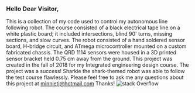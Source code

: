### Hello Dear Visitor,

This is a collection of my code used to control my autonomous line following robot.
The course consisted of a black electrical tape line on a white plastic board; it included 
intersections, blind 90' turns, missing sections, and slow curves. 
The robot consisted of a hand soldered sensor board, H-bridge circuit, and ATmega microcontroller mounted on a custom fabricated chassis. 
The QRD 1114 sensors were housed in a 3D printed sensor bracket held 0.75 cm away from the ground. 
This project was created in the fall of 2018 for my Integrated engineering design course. 
The project was a success! Sharkie the shark-themed robot was able to follow the test course flawlessly. 
Please feel free to ask me any questions about this project at minnietj@hotmail.com 
Thanks!
![stack Overflow](http://lmsotfy.com/so.png)
      
